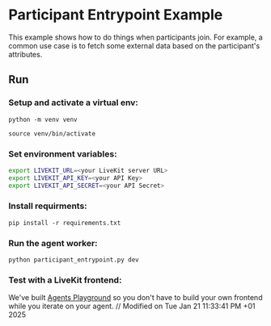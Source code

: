 # Participant Entrypoint Example

This example shows how to do things when participants join. For example, a common use case is to fetch some external data based on the participant's attributes.

## Run

### Setup and activate a virtual env:

`python -m venv venv`

`source venv/bin/activate`

### Set environment variables:

```bash
export LIVEKIT_URL=<your LiveKit server URL>
export LIVEKIT_API_KEY=<your API Key>
export LIVEKIT_API_SECRET=<your API Secret>
```

### Install requirments:
`pip install -r requirements.txt`

### Run the agent worker:

`python participant_entrypoint.py dev`

### Test with a LiveKit frontend:

We've built [Agents Playground](https://agents-playground.livekit.io) so you don't have to build your own frontend while you iterate on your agent.
// Modified on Tue Jan 21 11:33:41 PM +01 2025
